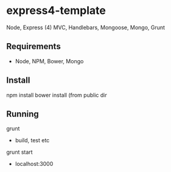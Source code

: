 express4-template
=================

Node, Express (4) MVC, Handlebars, Mongoose, Mongo, Grunt

## Requirements

- Node, NPM, Bower, Mongo

## Install

npm install
bower install (from public dir

## Running

grunt
- build, test etc

grunt start
- localhost:3000